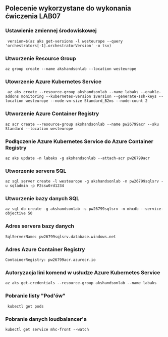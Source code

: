 
## Polecenie wykorzystane do wykonania ćwiczenia LAB07

### Ustawienie zmiennej środowiskowej
` version=$(az aks get-versions -l westeurope --query 'orchestrators[-1].orchestratorVersion' -o tsv)`
### Utworzenie Resource Group
 `az group create --name akshandsonlab --location westeurope`
### Utowrzenie Azure Kubernetes Service
` az aks create --resource-group akshandsonlab --name labaks --enable-addons monitoring --kubernetes-version $version --generate-ssh-keys --location westeurope --node-vm-size Standard_B2ms --node-count 2`

### Utworzenie Azure Container Registry
 `az acr create --resource-group akshandsonlab --name pw26799acr --sku Standard --location westeurope`

### Podłączenie Azure Kubernetes Service do Azure Container Registry
 `az aks update -n labaks -g akshandsonlab --attach-acr pw26799acr`

### Utworzenie servera SQL
`az sql server create -l westeurope -g akshandsonlab -n pw26799sqlsrv -u sqladmin -p P2ssw0rd1234`

### Utworzenie bazy danych SQL
 `az sql db create -g akshandsonlab -s pw26799sqlsrv -n mhcdb --service-objective S0`

### Adres servera bazy danych
 `SqlServerName: pw26799sqlsrv.database.windows.net`
### Adres Azure Container Registry
 `ContainerRegistry: pw26799acr.azurecr.io`

### Autoryzacja lini komend w usłudze Azure Kubernetes Service 
 `az aks get-credentials --resource-group akshandsonlab --name labaks`

### Pobranie listy "Pod'ów"
` kubectl get pods`
### Pobranie danych loudbalancer'a
 `kubectl get service mhc-front --watch`